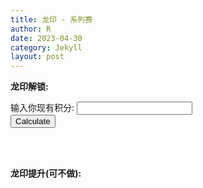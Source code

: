 ```yaml
---
title: 龙印 - 系列赛
author: R
date: 2023-04-30
category: Jekyll
layout: post
---
```


**龙印解锁:**
<form>
  <label for="points_unlock">输入你现有积分:</label>
  <input type="number" id="points_unlock" name="points_unlock">
  <br>
  <button type="button" onclick="calculatehours_unlock()">Calculate</button>
</form>

<div id="result_unlock"></div>

<script>
function calculatehours_unlock() {
  var points = document.getElementById("points_unlock").value;
  var hours_unlock = (6000 - points_unlock)/20;
  document.getElementById("result_unlock").textContent = "还需要使用加速 " + hours_unlock + "小时";
}
</script>

<br>
<br>


**龙印提升(可不做):**

